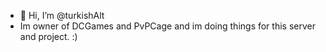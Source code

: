 - 👋 Hi, I’m @turkishAlt
- Im owner of DCGames and PvPCage and im doing things for this server and project. :)

<!---
turkishAlt/turkishAlt is a ✨ special ✨ repository because its `README.md` (this file) appears on your GitHub profile.
You can click the Preview link to take a look at your changes.
--->
